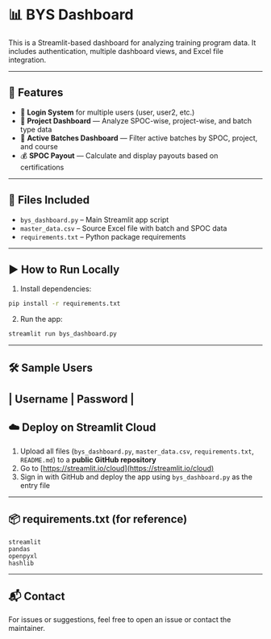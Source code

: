 # 📊 BYS Dashboard

This is a Streamlit-based dashboard for analyzing training program data. It includes authentication, multiple dashboard views, and Excel file integration.

---

## 🔧 Features

- 🔐 **Login System** for multiple users (user, user2, etc.)
- 📁 **Project Dashboard** — Analyze SPOC-wise, project-wise, and batch type data
- 📌 **Active Batches Dashboard** — Filter active batches by SPOC, project, and course
- 💰 **SPOC Payout** — Calculate and display payouts based on certifications

---

## 📁 Files Included

- `bys_dashboard.py` – Main Streamlit app script
- `master_data.csv` – Source Excel file with batch and SPOC data
- `requirements.txt` – Python package requirements

---

## ▶️ How to Run Locally

1. Install dependencies:

```bash
pip install -r requirements.txt
```

2. Run the app:

```bash
streamlit run bys_dashboard.py
```

---

## 🛠️ Sample Users

| Username | Password   | <Not provided for security>
---

## ☁️ Deploy on Streamlit Cloud

1. Upload all files (`bys_dashboard.py`, `master_data.csv`, `requirements.txt`, `README.md`) to a **public GitHub repository**
2. Go to [https://streamlit.io/cloud](https://streamlit.io/cloud)
3. Sign in with GitHub and deploy the app using `bys_dashboard.py` as the entry file

---

## 📦 requirements.txt (for reference)

```
streamlit
pandas
openpyxl
hashlib
```

---

## 📬 Contact

For issues or suggestions, feel free to open an issue or contact the maintainer.
